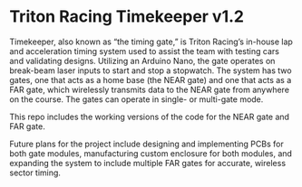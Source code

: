 # Triton Racing Timekeeper v1.2
Timekeeper, also known as “the timing gate,” is Triton Racing’s in-house lap and acceleration timing system used to assist the team with testing cars and validating designs. Utilizing an Arduino Nano, the gate operates on break-beam laser inputs to start and stop a stopwatch. The system has two gates, one that acts as a home base (the NEAR gate) and one that acts as a FAR gate, which wirelessly transmits data to the NEAR gate from anywhere on the course. The gates can operate in single- or multi-gate mode.

This repo includes the working versions of the code for the NEAR gate and FAR gate.

Future plans for the project include designing and implementing PCBs for both gate modules, manufacturing custom enclosure for both modules, and expanding the system to include multiple FAR gates for accurate, wireless sector timing.

